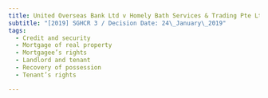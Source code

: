 ```yaml
---
title: United Overseas Bank Ltd v Homely Bath Services & Trading Pte Ltd and another
subtitle: "[2019] SGHCR 3 / Decision Date: 24\_January\_2019"
tags:
  - Credit and security
  - Mortgage of real property
  - Mortgagee’s rights
  - Landlord and tenant
  - Recovery of possession
  - Tenant’s rights

---
```


